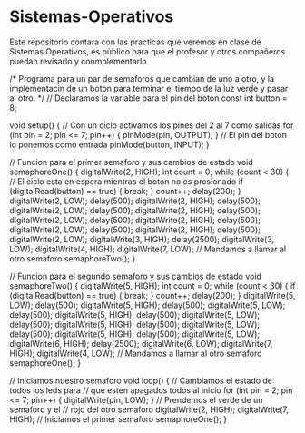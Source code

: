 # Sistemas-Operativos
Este repositorio contara con las practicas que veremos en clase de Sistemas Operativos, es pùblico para que el profesor y otros compañeros puedan revisarlo y conmplementarlo

/*
  Programa para un par de semaforos que cambian de uno
  a otro, y la implementacin de un boton para terminar
  el tiempo de la luz verde y pasar al otro.
*/
// Declaramos la variable para el pin del boton
const int button = 8;

void setup() {
  // Con un ciclo activamos los pines del 2 al 7 como salidas
  for (int pin = 2; pin <= 7; pin++) {
    pinMode(pin, OUTPUT);
  }
  // El pin del boton lo ponemos como entrada
  pinMode(button, INPUT);
}

// Funcion para el primer semaforo y sus cambios de estado
void semaphoreOne() {
  digitalWrite(2, HIGH);
  int count = 0;
  while (count < 30) {
    // El ciclo esta en espera mientras el boton no es presionado
    if (digitalRead(button) == true) {
      break;
    }
    count++;
    delay(200);
  }
  digitalWrite(2, LOW);
  delay(500);
  digitalWrite(2, HIGH);
  delay(500);
  digitalWrite(2, LOW);
  delay(500);
  digitalWrite(2, HIGH);
  delay(500);
  digitalWrite(2, LOW);
  delay(500);
  digitalWrite(2, HIGH);
  delay(500);
  digitalWrite(2, LOW);
  delay(500);
  digitalWrite(2, HIGH);
  delay(500);
  digitalWrite(2, LOW);
  digitalWrite(3, HIGH);
  delay(2500);
  digitalWrite(3, LOW);
  digitalWrite(4, HIGH);
  digitalWrite(7, LOW);
  // Mandamos a llamar al otro semaforo
  semaphoreTwo();
}

// Funcion para el segundo semaforo y sus cambios de estado
void semaphoreTwo() {
  digitalWrite(5, HIGH);
  int count = 0;
  while (count < 30) {
    if (digitalRead(button) == true) {
      break;
    }
    count++;
    delay(200);
  }
  digitalWrite(5, LOW);
  delay(500);
  digitalWrite(5, HIGH);
  delay(500);
  digitalWrite(5, LOW);
  delay(500);
  digitalWrite(5, HIGH);
  delay(500);
  digitalWrite(5, LOW);
  delay(500);
  digitalWrite(5, HIGH);
  delay(500);
  digitalWrite(5, LOW);
  delay(500);
  digitalWrite(5, HIGH);
  delay(500);
  digitalWrite(5, LOW);
  digitalWrite(6, HIGH);
  delay(2500);
  digitalWrite(6, LOW);
  digitalWrite(7, HIGH);
  digitalWrite(4, LOW);
  // Mandamos a llamar al otro semaforo
  semaphoreOne();
}

// Iniciamos nuestro semaforo
void loop() {
  // Cambiamos el estado de todos los leds para
  // que esten apagados todos al inicio
  for (int pin = 2; pin <= 7; pin++) {
    digitalWrite(pin, LOW);
  }
  // Prendemos el verde de un semaforo y el
  // rojo del otro semaforo
  digitalWrite(2, HIGH);
  digitalWrite(7, HIGH);
  // Iniciamos el primer semaforo
  semaphoreOne();
}

